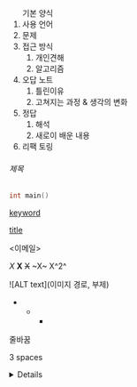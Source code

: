 <ol>기본 양식
    <li>사용 언어
    </li>
    <li>문제
    </li>
    <li>접근 방식
        <ol>
            <li>개인견해
            </li>
            <li>알고리즘
            </li>
        </ol>
    </li>
    <li>오답 노트
        <ol>
            <li>틀린이유
            </li>
            <li>고쳐지는 과정 & 생각의 변화
            </li>
        </ol>
    <li>정답
        <ol>
            <li>해석
            </li>
            <li>새로이 배운 내용
            </li>
        </ol>
    </li>
    <li>리팩 토링
    </li>
</ol>


###### 제목

```c++
int main()
```

[keyword](######제목)

[title](google.com)

<이메일>

*X*
**X**
~~X~~
~X~
X^2^

![ALT text](이미지 경로, 부제)

* + -

줄바꿈

3 spaces
<br/>

<details>

</details>